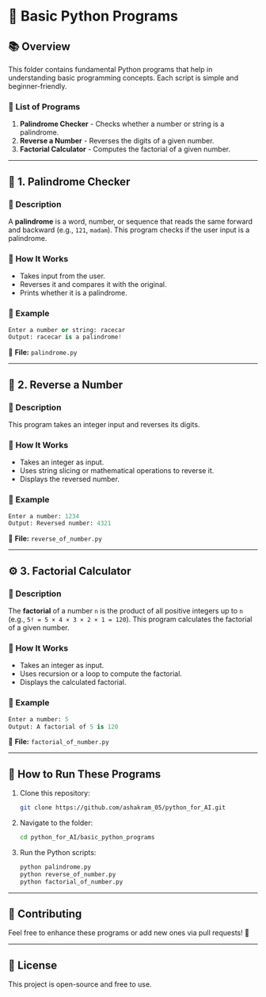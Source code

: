 # 🐍 Basic Python Programs

## 📚 Overview  
This folder contains fundamental Python programs that help in understanding basic programming concepts. Each script is simple and beginner-friendly.

### 📂 List of Programs  
1. **Palindrome Checker** - Checks whether a number or string is a palindrome.
2. **Reverse a Number** - Reverses the digits of a given number.
3. **Factorial Calculator** - Computes the factorial of a given number.

---

## 🚀 1. Palindrome Checker  
### 🔹 Description  
A **palindrome** is a word, number, or sequence that reads the same forward and backward (e.g., `121`, `madam`). This program checks if the user input is a palindrome.

### 🔹 How It Works  
- Takes input from the user.  
- Reverses it and compares it with the original.  
- Prints whether it is a palindrome.  

### 🔹 Example  
```python
Enter a number or string: racecar
Output: racecar is a palindrome!
```

📂 **File:** `palindrome.py`

---

## 🔄 2. Reverse a Number  
### 🔹 Description  
This program takes an integer input and reverses its digits.

### 🔹 How It Works  
- Takes an integer as input.  
- Uses string slicing or mathematical operations to reverse it.  
- Displays the reversed number.  

### 🔹 Example  
```python
Enter a number: 1234
Output: Reversed number: 4321
```

📂 **File:** `reverse_of_number.py`

---

## ⚙️ 3. Factorial Calculator  
### 🔹 Description  
The **factorial** of a number `n` is the product of all positive integers up to `n` (e.g., `5! = 5 × 4 × 3 × 2 × 1 = 120`). This program calculates the factorial of a given number.

### 🔹 How It Works  
- Takes an integer as input.  
- Uses recursion or a loop to compute the factorial.  
- Displays the calculated factorial.  

### 🔹 Example  
```python
Enter a number: 5
Output: A factorial of 5 is 120
```

📂 **File:** `factorial_of_number.py`

---

## 🎯 How to Run These Programs  
1. Clone this repository:  
   ```bash
   git clone https://github.com/ashakram_05/python_for_AI.git
   ```
2. Navigate to the folder:  
   ```bash
   cd python_for_AI/basic_python_programs
   ```
3. Run the Python scripts:  
   ```bash
   python palindrome.py
   python reverse_of_number.py
   python factorial_of_number.py
   ```

---

## 📌 Contributing  
Feel free to enhance these programs or add new ones via pull requests! 🚀

---

## 🐜 License  
This project is open-source and free to use.

